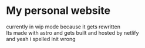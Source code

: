 # My personal website
currently in wip mode because it gets rewritten<br>
Its made with astro and gets built and hosted by netlify<br>
and yeah i spelled init wrong
